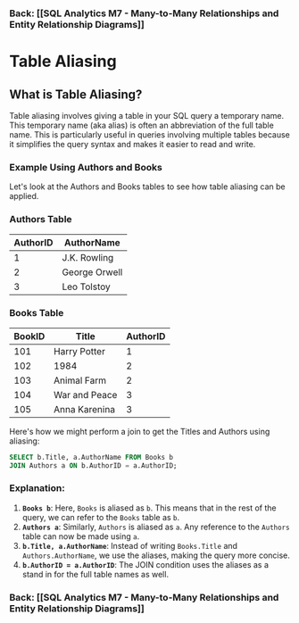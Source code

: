 ### Back: [[SQL Analytics M7 - Many-to-Many Relationships and Entity Relationship Diagrams]]
# Table Aliasing

## What is Table Aliasing?

Table aliasing involves giving a table in your SQL query a temporary name. This temporary name (aka alias) is often an abbreviation of the full table name. This is particularly useful in queries involving multiple tables because it simplifies the query syntax and makes it easier to read and write.

### Example Using Authors and Books

Let's look at the Authors and Books tables to see how table aliasing can be applied.
### Authors Table
|AuthorID|AuthorName|
|---|---|
|1|J.K. Rowling|
|2|George Orwell|
|3|Leo Tolstoy|
### Books Table
|BookID|Title|AuthorID|
|---|---|---|
|101|Harry Potter|1|
|102|1984|2|
|103|Animal Farm|2|
|104|War and Peace|3|
|105|Anna Karenina|3|

Here's how we might perform a join to get the Titles and Authors using aliasing:

```sql
SELECT b.Title, a.AuthorName FROM Books b
JOIN Authors a ON b.AuthorID = a.AuthorID;
```
### Explanation:

1. **`Books b`**: Here, `Books` is aliased as `b`. This means that in the rest of the query, we can refer to the `Books` table as `b`.
2. **`Authors a`**: Similarly, `Authors` is aliased as `a`. Any reference to the `Authors` table can now be made using `a`.
3. **`b.Title, a.AuthorName`**: Instead of writing `Books.Title` and `Authors.AuthorName`, we use the aliases, making the query more concise.
4. **`b.AuthorID = a.AuthorID`**: The JOIN condition uses the aliases as a stand in for the full table names as well.

### Back: [[SQL Analytics M7 - Many-to-Many Relationships and Entity Relationship Diagrams]]